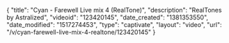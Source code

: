 {
    "title": "Cyan - Farewell Live mix 4 (RealTone)",
    "description": "RealTones by Astralized",
    "videoid": "123420145",
    "date_created": "1381353550",
    "date_modified": "1517274453",
    "type": "captivate",
    "layout": "video",
    "url": "\/v\/cyan-farewell-live-mix-4-realtone\/123420145"
}